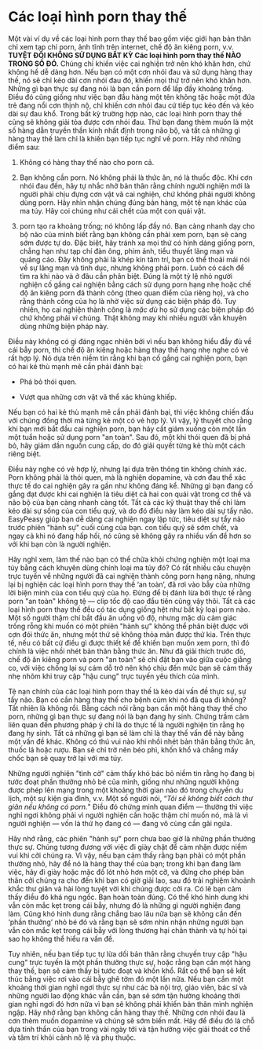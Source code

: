 # Các loại hình porn thay thế

Một vài ví dụ về các loại hình porn thay thế bao gồm việc giới hạn bản thân chỉ xem tạp chí porn, ảnh tĩnh trên internet, chế độ ăn kiêng porn, v.v. **TUYỆT ĐỐI KHÔNG SỬ DỤNG BẤT KỲ Các loại hình porn thay thế NÀO TRONG SỐ ĐÓ.** Chúng chỉ khiến việc cai nghiện trở nên khó khăn hơn, chứ không hề dễ dàng hơn. Nếu bạn có một cơn nhói đau và sử dụng hàng thay thế, nó sẽ chỉ kéo dài cơn nhói đau đó, khiến mọi thứ trở nên khó khăn hơn. Những gì bạn thực sự đang nói là bạn cần porn để lấp đầy khoảng trống. Điều đó cũng giống như việc bạn đầu hàng một tên không tặc hoặc một đứa trẻ đang nổi cơn thịnh nộ, chỉ khiến cơn nhói đau cứ tiếp tục kéo đến và kéo dài sự đau khổ. Trong bất kỳ trường hợp nào, các loại hình porn thay thế cũng sẽ không giải tỏa được cơn nhói đau. Thứ bạn đang thèm muốn là một số hàng dẫn truyền thần kinh nhất định trong não bộ, và tất cả những gì hàng thay thế làm chỉ là khiến bạn tiếp tục nghĩ về porn. Hãy nhớ những điểm sau:

1. Không có hàng thay thế nào cho porn cả.

2. Bạn không cần porn. Nó không phải là thức ăn, nó là thuốc độc. Khi cơn nhói đau đến, hãy tự nhắc nhở bản thân rằng chính người nghiện mới là người phải chịu đựng cơn vật vã cai nghiện, chứ không phải người không dùng porn. Hãy nhìn nhận chúng đúng bản hàng, một tệ nạn khác của ma túy. Hãy coi chúng như cái chết của một con quái vật.

3. porn tạo ra khoảng trống; nó không lấp đầy nó. Bạn càng nhanh dạy cho bộ não của mình biết rằng bạn không cần phải xem porn, bạn sẽ càng sớm được tự do. Đặc biệt, hãy tránh xa mọi thứ có hình dáng giống porn, chẳng hạn như tạp chí đàn ông, phim ảnh, tiểu thuyết lãng mạn và quảng cáo. Đây không phải là khép kín tâm trí, bạn có thể thoải mái nói về sự lãng mạn và tình dục, nhưng không phải porn. Luôn có cách để tìm ra khi nào và ở đâu cần phân biệt. Đúng là một tỷ lệ nhỏ người nghiện cố gắng cai nghiện bằng cách sử dụng porn hạng nhẹ hoặc chế độ ăn kiêng porn đã thành công (theo quan điểm của riêng họ), và cho rằng thành công của họ là nhờ việc sử dụng các biện pháp đó. Tuy nhiên, họ cai nghiện thành công là *mặc dù* họ sử dụng các biện pháp đó chứ không phải *vì* chúng. Thật không may khi nhiều người vẫn khuyên dùng những biện pháp này.

Điều này không có gì đáng ngạc nhiên bởi vì nếu bạn không hiểu đầy đủ về cái bẫy porn, thì chế độ ăn kiêng hoặc hàng thay thế hạng nhẹ nghe có vẻ rất hợp lý. Nó dựa trên niềm tin rằng khi bạn cố gắng cai nghiện porn, bạn có hai kẻ thù mạnh mẽ cần phải đánh bại:

- Phá bỏ thói quen.

- Vượt qua những cơn vật vã thể xác khủng khiếp.

Nếu bạn có hai kẻ thù mạnh mẽ cần phải đánh bại, thì việc không chiến đấu với chúng đồng thời mà từng kẻ một có vẻ hợp lý. Vì vậy, lý thuyết cho rằng khi bạn mới bắt đầu cai nghiện porn, bạn hãy cắt giảm xuống còn một lần một tuần hoặc sử dụng porn "an toàn". Sau đó, một khi thói quen đã bị phá bỏ, hãy giảm dần nguồn cung cấp, do đó giải quyết từng kẻ thù một cách riêng biệt.

Điều này nghe có vẻ hợp lý, nhưng lại dựa trên thông tin không chính xác. Porn không phải là thói quen, mà là nghiện dopamine, và cơn đau thể xác thực tế do cai nghiện gây ra gần như không đáng kể. Những gì bạn đang cố gắng đạt được khi cai nghiện là tiêu diệt cả hai con quái vật trong cơ thể và não bộ của bạn càng nhanh càng tốt. Tất cả các kỹ thuật thay thế chỉ làm kéo dài sự sống của con tiểu quỷ, và do đó điều này làm kéo dài sự tẩy não. EasyPeasy giúp bạn dễ dàng cai nghiện ngay lập tức, tiêu diệt sự tẩy não trước phiên "hành sự" cuối cùng của bạn. con tiểu quỷ sẽ sớm chết, và ngay cả khi nó đang hấp hối, nó cũng sẽ không gây ra nhiều vấn đề hơn so với khi bạn còn là người nghiện.

Hãy nghĩ xem, làm thế nào bạn có thể chữa khỏi chứng nghiện một loại ma túy bằng cách khuyên dùng chính loại ma túy đó? Có rất nhiều câu chuyện trực tuyến về những người đã cai nghiện thành công porn hạng nặng, nhưng lại bị nghiện các loại hình porn thay thế ‘an toàn’, đã rơi vào bẫy của những lời biện minh của con tiểu quỷ của họ. Đừng để bị đánh lừa bởi thực tế rằng porn "an toàn" không tệ — clip tốc độ cao đầu tiên cũng vậy thôi. Tất cả các loại hình porn thay thế đều có tác dụng giống hệt như bất kỳ loại porn nào. Một số người thậm chí bắt đầu ăn uống vô độ, nhưng mặc dù cảm giác trống rỗng khi muốn có một phiên "hành sự" không thể phân biệt được với cơn đói thức ăn, nhưng một thứ sẽ không thỏa mãn được thứ kia. Trên thực tế, nếu có bất cứ điều gì được thiết kế để khiến bạn muốn xem porn, thì đó chính là việc nhồi nhét bản thân bằng thức ăn. Như đã giải thích trước đó, chế độ ăn kiêng porn và porn "an toàn" sẽ chỉ đặt bạn vào giữa cuộc giằng co, với việc chống lại sự cám dỗ trở nên khó chịu đến mức bạn sẽ cảm thấy nhẹ nhõm khi truy cập "hậu cung" trực tuyến yêu thích của mình.

Tệ nạn chính của các loại hình porn thay thế là kéo dài vấn đề thực sự, sự tẩy não. Bạn có cần hàng thay thế cho bệnh cúm khi nó đã qua đi không? Tất nhiên là không rồi. Bằng cách nói rằng bạn cần một hàng thay thế cho porn, những gì bạn thực sự đang nói là bạn đang hy sinh. Chứng trầm cảm liên quan đến phương pháp ý chí là do thực tế là người nghiện tin rằng họ đang hy sinh. Tất cả những gì bạn sẽ làm chỉ là thay thế vấn đề này bằng một vấn đề khác. Không có thú vui nào khi nhồi nhét bản thân bằng thức ăn, thuốc lá hoặc rượu. Bạn sẽ chỉ trở nên béo phì, khốn khổ và chẳng mấy chốc bạn sẽ quay trở lại với ma túy.

Những người nghiện "tình cờ" cảm thấy khó bác bỏ niềm tin rằng họ đang bị tước đoạt phần thưởng nhỏ bé của mình, giống như những người không được phép lên mạng trong một khoảng thời gian nào đó trong chuyến du lịch, một sự kiện gia đình, v.v. Một số người nói, “*Tôi sẽ không biết cách thư giãn nếu không có porn.*" Điều đó chứng minh quan điểm — thường thì việc nghỉ ngơi không phải vì người nghiện cần hoặc thậm chí muốn nó, mà là vì người nghiện — vốn là thứ họ đang có — đang vô cùng cần gãi ngứa.

Hãy nhớ rằng, các phiên "hành sự" porn chưa bao giờ là những phần thưởng thực sự. Chúng tương đương với việc đi giày chật để cảm nhận được niềm vui khi cởi chúng ra. Vì vậy, nếu bạn cảm thấy rằng bạn phải có một phần thưởng nhỏ, hãy để nó là hàng thay thế của bạn; trong khi bạn đang làm việc, hãy đi giày hoặc mặc đồ lót nhỏ hơn một cỡ, và đừng cho phép bản thân cởi chúng ra cho đến khi bạn có giờ giải lao, sau đó trải nghiệm khoảnh khắc thư giãn và hài lòng tuyệt vời khi chúng được cởi ra. Có lẽ bạn cảm thấy điều đó khá ngu ngốc. Bạn hoàn toàn đúng. Có thể khó hình dung khi vẫn còn mắc kẹt trong cái bẫy, nhưng đó là những gì người nghiện đang làm. Cũng khó hình dung rằng chẳng bao lâu nữa bạn sẽ không cần đến ‘phần thưởng’ nhỏ bé đó và rằng bạn sẽ sớm nhìn nhận những người bạn vẫn còn mắc kẹt trong cái bẫy với lòng thương hại chân thành và tự hỏi tại sao họ không thể hiểu ra vấn đề.

Tuy nhiên, nếu bạn tiếp tục tự lừa dối bản thân rằng chuyến truy cập "hậu cung" trực tuyến là một phần thưởng thực sự, hoặc rằng bạn cần một hàng thay thế, bạn sẽ cảm thấy bị tước đoạt và khốn khổ. Rất có thể bạn sẽ kết thúc bằng việc rơi vào cái bẫy ghê tởm đó một lần nữa. Nếu bạn cần một khoảng thời gian nghỉ ngơi thực sự như các bà nội trợ, giáo viên, bác sĩ và những người lao động khác vẫn cần, bạn sẽ sớm tận hưởng khoảng thời gian nghỉ ngơi đó hơn nữa vì bạn sẽ không phải khiến bản thân mình nghiện ngập. Hãy nhớ rằng bạn không cần hàng thay thế. Những cơn nhói đau là cơn thèm muốn dopamine và chúng sẽ sớm biến mất. Hãy để điều đó là chỗ dựa tinh thần của bạn trong vài ngày tới và tận hưởng việc giải thoát cơ thể và tâm trí khỏi cảnh nô lệ và phụ thuộc.